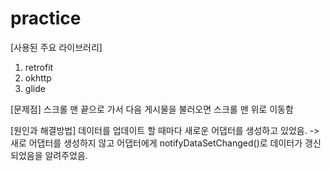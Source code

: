 # practice

[사용된 주요 라이브러리]
1. retrofit
2. okhttp
3. glide

[문제점]
스크롤 맨 끝으로 가서 다음 게시물을 불러오면 스크롤 맨 위로 이동함

[원인과 해결방법]
데이터를 업데이트 할 때마다 새로운 어댑터를 생성하고 있었음.
-> 새로 어댑터를 생성하지 않고 어댑터에게 notifyDataSetChanged()로 데이터가 갱신되었음을 알려주었음.
